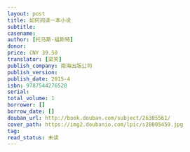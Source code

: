 ```yaml
---
layout: post
title: 如何阅读一本小说
subtitle:
casename: 
author: [托马斯·福斯特]
donor: 
price: CNY 39.50
translator: [梁笑]
publish_company: 南海出版公司
publish_version: 
publish_date: 2015-4
isbn: 9787544276528
serial: 
total_volume: 1
borrower: []
borrow_date: []
douban_url: http://book.douban.com/subject/26305561/
cover_path: https://img2.doubanio.com/lpic/s28005459.jpg
tag:
read_status: 未读
---
```


